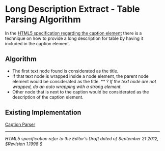 Long Description Extract - Table Parsing Algorithm
=======================

In the [HTML5 specification regarding the caption element](http://dev.w3.org/html5/spec/the-caption-element.html#the-caption-element) there is a technique on how to provide a long description for table by having it included in the caption element. 

## Algorithm

* The first text node found is considerated as the title.
* If that text node is wrapped inside a node element, the parent node element would be considerated as the title.
** ? _If the text node are not wrapped, do an auto wrapping with a strong element._
* Other node that is next to the caption would be considerated as the description of the caption element.


## Existing Implementation

[Caption Parser](https://github.com/wet-boew/wet-boew/blob/master/src/js/workers/parser.table.js#L115)

-----
_HTML5 specification refer to the Editor's Draft dated of September 21 2012, $Revision 1.1998 $_
